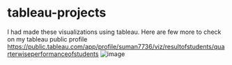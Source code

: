 # tableau-projects
I had made these visualizations using tableau. Here are few more to check on my tableau public profile https://public.tableau.com/app/profile/suman7736/viz/resultofstudents/quarterwiseperformanceofstudents
![image](https://user-images.githubusercontent.com/107102891/236755998-8d6316bd-2a54-43ee-b20e-b342544c18bc.png)

